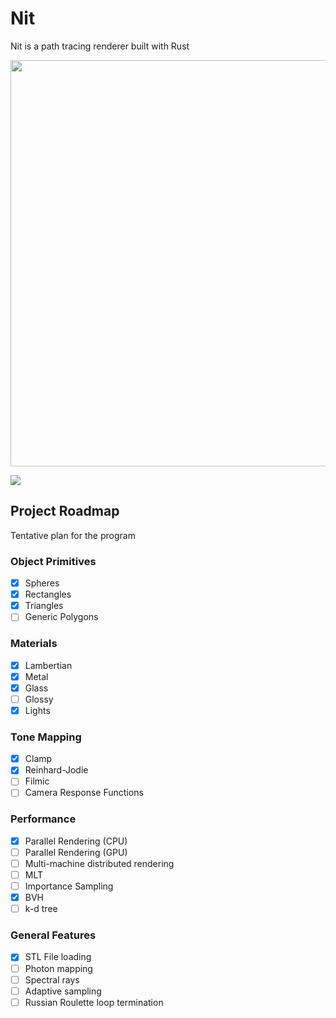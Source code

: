 # Nit

Nit is a path tracing renderer built with Rust

<p align="center">
<img width="650" height="650" src="https://i.imgur.com/lXpQpBU.png"/>
</p>

![](https://i.imgur.com/52RFc5S.png)

## Project Roadmap

Tentative plan for the program

### Object Primitives
- [x] Spheres
- [x] Rectangles
- [x] Triangles
- [ ] Generic Polygons

### Materials
- [x] Lambertian
- [x] Metal
- [x] Glass
- [ ] Glossy
- [x] Lights

### Tone Mapping
- [x] Clamp
- [x] Reinhard-Jodie
- [ ] Filmic
- [ ] Camera Response Functions

### Performance
- [x] Parallel Rendering (CPU)
- [ ] Parallel Rendering (GPU)
- [ ] Multi-machine distributed rendering
- [ ] MLT
- [ ] Importance Sampling
- [x] BVH
- [ ] k-d tree

### General Features
- [x] STL File loading
- [ ] Photon mapping
- [ ] Spectral rays
- [ ] Adaptive sampling
- [ ] Russian Roulette loop termination
